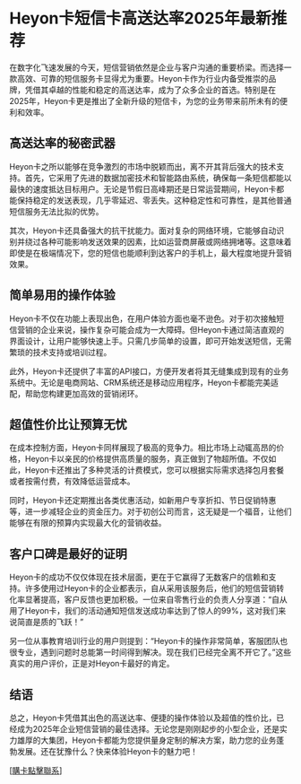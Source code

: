 # Heyon卡短信卡高送达率2025年最新推荐

在数字化飞速发展的今天，短信营销依然是企业与客户沟通的重要桥梁。而选择一款高效、可靠的短信服务卡显得尤为重要。Heyon卡作为行业内备受推崇的品牌，凭借其卓越的性能和稳定的高送达率，成为了众多企业的首选。特别是在2025年，Heyon卡更是推出了全新升级的短信卡，为您的业务带来前所未有的便利和效率。

## 高送达率的秘密武器

Heyon卡之所以能够在竞争激烈的市场中脱颖而出，离不开其背后强大的技术支持。首先，它采用了先进的数据加密技术和智能路由系统，确保每一条短信都能以最快的速度抵达目标用户。无论是节假日高峰期还是日常运营期间，Heyon卡都能保持稳定的发送表现，几乎零延迟、零丢失。这种稳定性和可靠性，是其他普通短信服务无法比拟的优势。

其次，Heyon卡还具备强大的抗干扰能力。面对复杂的网络环境，它能够自动识别并绕过各种可能影响发送效果的因素，比如运营商屏蔽或网络拥堵等。这意味着即使是在极端情况下，您的短信也能顺利到达客户的手机上，最大程度地提升营销效果。

## 简单易用的操作体验

Heyon卡不仅在功能上表现出色，在用户体验方面也毫不逊色。对于初次接触短信营销的企业来说，操作复杂可能会成为一大障碍。但Heyon卡通过简洁直观的界面设计，让用户能够快速上手。只需几步简单的设置，即可开始发送短信，无需繁琐的技术支持或培训过程。

此外，Heyon卡还提供了丰富的API接口，方便开发者将其无缝集成到现有的业务系统中。无论是电商网站、CRM系统还是移动应用程序，Heyon卡都能完美适配，帮助您构建更加高效的营销闭环。

## 超值性价比让预算无忧

在成本控制方面，Heyon卡同样展现了极高的竞争力。相比市场上动辄高昂的价格，Heyon卡以亲民的价格提供高质量的服务，真正做到了物超所值。不仅如此，Heyon卡还推出了多种灵活的计费模式，您可以根据实际需求选择包月套餐或者按需付费，有效降低运营成本。

同时，Heyon卡还定期推出各类优惠活动，如新用户专享折扣、节日促销特惠等，进一步减轻企业的资金压力。对于初创公司而言，这无疑是一个福音，让他们能够在有限的预算内实现最大化的营销收益。

## 客户口碑是最好的证明

Heyon卡的成功不仅仅体现在技术层面，更在于它赢得了无数客户的信赖和支持。许多使用过Heyon卡的企业都表示，自从采用该服务后，他们的短信营销转化率显著提高，客户反馈也更加积极。一位来自零售行业的负责人分享道：“自从用了Heyon卡，我们的活动通知短信发送成功率达到了惊人的99%，这对我们来说简直是质的飞跃！”

另一位从事教育培训行业的用户则提到：“Heyon卡的操作非常简单，客服团队也很专业，遇到问题时总能第一时间得到解决。现在我们已经完全离不开它了。”这些真实的用户评价，正是对Heyon卡最好的肯定。

## 结语

总之，Heyon卡凭借其出色的高送达率、便捷的操作体验以及超值的性价比，已经成为2025年企业短信营销的最佳选择。无论您是刚刚起步的小型企业，还是实力雄厚的大集团，Heyon卡都能为您提供量身定制的解决方案，助力您的业务蓬勃发展。还在犹豫什么？快来体验Heyon卡的魅力吧！

[[購卡點擊聯系](https://t.me/s/SXDXQF)]